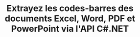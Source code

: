 ---
############################# Static ############################
layout: "auto-gen-gist"
draft: false
path: "fr/parser/net/extract/barcode//msg/"
otherformats: DOC DOT DOCX DOCM DOTX DOTM TXT ODT OTT RTF PDF XHTML MHTML MD XML EPUB FB2 CHM XLS XLT XLSX XLSM XLSB XLTX XLTM ODS CSV OTS XLA XLAM PPT PPTX  PPS POT PPSX PPTM POTX PPSM ODP OTP PST OST EML EMLX ONE 

############################# Head ############################
head_title: "API .NET pour extraire les codes-barres de PDF, DOCX, PPTX, XLSX, EPUB et plus "
head_description: "L'API GroupDocs.Parser .NET permet aux développeurs de logiciels d'extraire les codes-barres des documents PDF, DOC, DOCX, PPT, PPTX, EML, MSG, XLS, XLSX, CSV, ODT, RTF et EPUB dans les applications .NET."

############################# Header ############################
title: "Extrayez les codes-barres des documents Excel, Word, PDF et PowerPoint via l'API C#.NET"
description: "L'API GroupDocs.Parser .NET permet aux programmeurs d'extraire les codes-barres des documents PDF, DOC, DOCX, PPT, PPTX, EML, MSG, XLS, XLSX, CSV, ODT, RTF et EPUB ou de la page aea."

######################### Download Button #######################
button:
    enable: true

############################# About ############################
about:
    enable: true
    title: "Comment extraire les codes-barres d'Excel, Word, PDF et autres documents via l'API .NET?"
    content: |
       Les codes-barres sont une représentation lisible par machine de chiffres et de caractères couramment utilisés dans le monde entier dans de nombreux contextes, tels que la numérisation et l'identification de produits, le suivi de pièces automobiles, la gestion des stocks, etc. GroupDocs.Parser pour .NET est une API puissante qui aide les développeurs à développer une solution pour extraire du texte, des images et des codes-barres à partir de différents types de formats de documents pris en charge, tels que PDF, e-mails, ebooks, formats Microsoft Office : Word (DOC, DOCX ), PowerPoint (PPT, PPTX), Excel (XLS, XLSX), e-mails (EML, MSG) et bien d'autres. L'API a inclus la prise en charge de plusieurs fonctionnalités avancées d'analyse de documents telles que la recherche de texte par mots-clés, l'extraction de texte précise, l'extraction de texte au format HTML ou Markdown, l'extraction de zones de texte avec des coordonnées, l'extraction de métadonnées ou de codes-barres, etc.  

############################# content ############################
steps:
    enable: true
    block:
    - title_left: "Comment extraire des codes-barres de MSG Documents via C# .NET "
      content_left: |
       L'API GroupDocs.Parser .NET aide les développeurs de logiciels à extraire facilement les codes-barres des documents MSG. L'exemple de code C# .NET suivant montre comment extraire des codes-barres d'un document MSG. 

      title_right: "Extraction de codes-barres à partir de documents"
      content_right: |
        * Créez une instance de [Parser](https://apireference.groupdocs.com/parser/net/groupdocs.parser/parser)
        * vérifier si l'extraction des codes-barres est prise en charge
        * Appelez la méthode [getBarcodes](https://apireference.groupdocs.com/parser/net/groupdocs.parser/parser/methods/getBarcodes) pour extraire tous les codes-barres de l'ensemble du document.
        * Itérer sur les codes à barres dans le document
        * Imprimer l'index des pages et la valeur du code-barres

      gisthash: "f9329c432da312e75f5f1c3702c02c52"
      gistfile: "barcode_extraction_form_documents.cs"

    - title_left: "Extraction de codes-barres à partir de la page du document MSG via .NET"
      content_left: |
       GroupDocs.Parser .NET permet aux programmeurs de logiciels d'extraire les codes-barres de la page des documents MSG. Le code C# .NET ci-dessous montre comment l'extraction de codes-barres peut être réalisée dans un document MSG. 

      title_right: "Extraire les codes-barres via C# .NET"
      content_right: |
        * Créez une instance de [Parser](https://apireference.groupdocs.com/parser/net/groupdocs.parser/parser)
        * Vérifiez le document pour le support d'extraction de codes à barres
        * Appelez la méthode [getBarcodes](https://apireference.groupdocs.com/parser/net/groupdocs.parser/parser/methods/getBarcodes) pour extraire tous les codes-barres de l'ensemble du document.
        * Itérer sur les pages et imprimer un numéro de page
        * Imprimer l'index des pages et la valeur du code-barres
     
      gisthash: "80779aaa36b7d11b69c29296cfa73bd1"
      gistfile: "barcodes_extraction_form_documents_page.cs"
      
    - title_left: "Obtenez des codes-barres à partir de la zone de page de MSG Document via .NET"
      content_left: |
       GroupDocs.Parser .NET est une API puissante qui fournit une prise en charge complète de l'extraction de codes-barres à partir de documents MSG à l'aide de quelques lignes de code .NET. L'exemple de code .NET suivant montre comment effectuer une extraction de codes-barres à partir d'une zone de page de document MSG.

      title_right: "Extraire les codes-barres de la zone de page MSG "
      content_right: |
        * Créez une instance de [Parser](https://apireference.groupdocs.com/parser/net/groupdocs.parser/parser)
        * Vérifiez le document pour le support d'extraction de codes à barres
        * créer des options personnalisées pouvant être utilisées pour l'extraction de codes à barres
        * Extrayez les codes-barres du coin supérieur droit d'une page en appelant la méthode [getBarcodes](https://apireference.groupdocs.com/parser/net/groupdocs.parser/parser/methods/getBarcodes) à l'aide des options de personnalisation.
        * Imprimer l'index des pages et la valeur du code-barres
     
      gisthash: "932e868be1c52982f8c2ced2fc4c0640"
      gistfile: "barcodes_extraction_from_documents_page_area.cs"

    - title_left: "Configuration requise"
      content_left: |
        Les API GroupDocs.Parser .NET sont prises en charge sur toutes les principales plateformes et systèmes d'exploitation. Pour un guide complet de la configuration système requise, veuillez visiter [configuration système](hhttps://docs.groupdocs.com/parser/net/system-requirements/) Avant d'exécuter le code ci-dessous, assurez-vous que les conditions préalables suivantes sont installées sur votre système:
        * Systèmes d'exploitation : Microsoft Windows, Linux, MacOS
        * Environnement de développement : Visual Studio, Xamarin, MonoDevelop etc.
        * Frameworks : .NET Framework, .NET Standard, .NET Core, Mono
        * Obtenez la dernière version des API GroupDocs.Parser .NET à partir de [NuGet](https://www.nuget.org/packages/GroupDocs.parser/)
        
      title_right: "Pourquoi utiliser GroupDocs.Parser"
      content_right: |
        * Prise en charge de l'extraction de texte brut à partir de tous les documents pris en charge
        * Analyse de documents via des modèles définis par l'utilisateur.
        * Prise en charge complète de l'extraction de texte structuré
        * Recherche de texte par mot-clé ainsi que par expression régulière
        * Extrayez du texte formaté, des métadonnées, des images, des conteneurs et des pièces jointes.
        * Extraire la table des matières pour certains formats de document pris en charge.
        * Analyser les données de formulaire à partir de documents PDF.
        * Extraire les hyperliens du document

demos:
    enable: true


more_formats:
    enable: true


back_to_top:
    enable: true
---